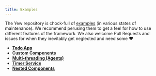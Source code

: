 ```yaml
---
title: Examples
---
```

The Yew repository is chock-full of [examples](https://github.com/yewstack/yew/tree/v0.17/examples) 
\(in various states of maintenance\). We recommend perusing them to get a feel for how to use 
different features of the framework. We also welcome Pull Requests and issues for when they inevitably 
get neglected and need some ♥️

* [**Todo App** ](https://github.com/yewstack/yew/tree/v0.17/examples/todomvc)
* [**Custom Components**](https://github.com/yewstack/yew/tree/v0.17/examples/custom_components)
* [**Multi-threading \(Agents\)**](https://github.com/yewstack/yew/tree/v0.17/examples/multi_thread)
* [**Timer Service**](https://github.com/yewstack/yew/tree/v0.17/examples/timer)
* [**Nested Components**](https://github.com/yewstack/yew/tree/v0.16.0/examples/nested_list)
